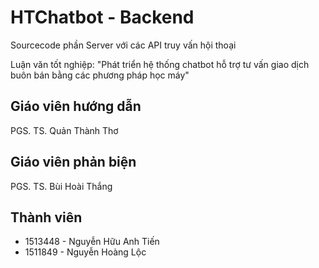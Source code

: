 # HTChatbot - Backend

Sourcecode phần Server với các API truy vấn hội thoại

Luận văn tốt nghiệp: "Phát triển hệ thống chatbot hỗ trợ tư vấn giao dịch buôn bán bằng các phương pháp học máy"

## Giáo viên hướng dẫn
PGS. TS. Quản Thành Thơ
## Giáo viên phản biện
PGS. TS. Bùi Hoài Thắng
## Thành viên
* 1513448 - Nguyễn Hữu Anh Tiến
* 1511849 - Nguyễn Hoàng Lộc